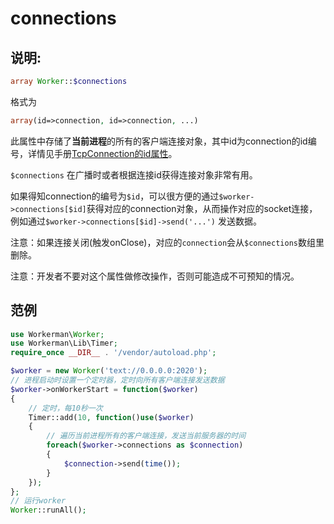 # connections
## 说明:
```php
array Worker::$connections
```

格式为
```php
array(id=>connection, id=>connection, ...)
```

此属性中存储了**当前进程**的所有的客户端连接对象，其中id为connection的id编号，详情见手册[TcpConnection的id属性](../tcp-connection/id.md)。

 ```$connections``` 在广播时或者根据连接id获得连接对象非常有用。

如果得知connection的编号为```$id```，可以很方便的通过```$worker->connections[$id]```获得对应的connection对象，从而操作对应的socket连接，例如通过```$worker->connections[$id]->send('...')``` 发送数据。

注意：如果连接关闭(触发onClose)，对应的```connection```会从```$connections```数组里删除。

注意：开发者不要对这个属性做修改操作，否则可能造成不可预知的情况。


## 范例

```php
use Workerman\Worker;
use Workerman\Lib\Timer;
require_once __DIR__ . '/vendor/autoload.php';

$worker = new Worker('text://0.0.0.0:2020');
// 进程启动时设置一个定时器，定时向所有客户端连接发送数据
$worker->onWorkerStart = function($worker)
{
    // 定时，每10秒一次
    Timer::add(10, function()use($worker)
    {
        // 遍历当前进程所有的客户端连接，发送当前服务器的时间
        foreach($worker->connections as $connection)
        {
            $connection->send(time());
        }
    });
};
// 运行worker
Worker::runAll();
```
